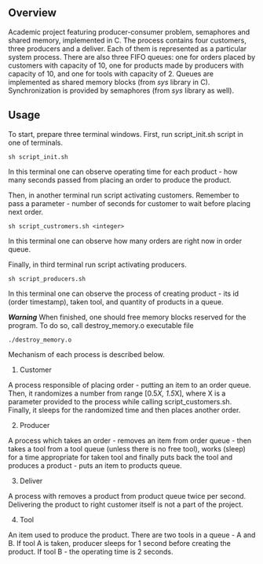## Overview
Academic project featuring producer-consumer problem, semaphores and shared memory, implemented in C. The process contains four customers, three producers and a deliver. Each of them is represented as a particular system process. There are also three FIFO queues: one for orders placed by customers with capacity of 10, one for products made by producers with capacity of 10, and one for tools with capacity of 2. Queues are implemented as shared memory blocks (from *sys* library in C). Synchronization is provided by semaphores (from *sys* library as well).

## Usage
To start, prepare three terminal windows. First, run script_init.sh script in one of terminals.

```
sh script_init.sh
```

In this terminal one can observe operating time for each product - how many seconds passed from placing an order to produce the product.

Then, in another terminal run script activating customers. Remember to pass a parameter - number of seconds for customer to wait before placing next order.

```
sh script_custromers.sh <integer>
```

In this terminal one can observe how many orders are right now in order queue.

Finally, in third terminal run script activating producers.

```
sh script_producers.sh
```

In this terminal one can observe the process of creating product - its id (order timestamp), taken tool, and quantity of products in a queue.

***Warning*** When finished, one should free memory blocks reserved for the program. To do so, call destroy_memory.o executable file

```
./destroy_memory.o
```

Mechanism of each process is described below.

1. Customer
   
A process responsible of placing order - putting an item to an order queue. Then, it randomizes a number from range [0.5*X, 1.5*X], where X is a parameter provided to the process while calling script_customers.sh. Finally, it sleeps for the randomized time and then places another order.

2. Producer
   
A process which takes an order - removes an item from order queue - then takes a tool from a tool queue (unless there is no free tool), works (sleep) for a time appropriate for taken tool and finally puts back the tool and produces a product - puts an item to products queue.

3. Deliver
   
A process with removes a product from product queue twice per second. Delivering the product to right customer itself is not a part of the project.

4. Tool
   
An item used to produce the product. There are two tools in a queue - A and B. If tool A is taken, producer sleeps for 1 second before creating the product. If tool B - the operating time is 2 seconds.
